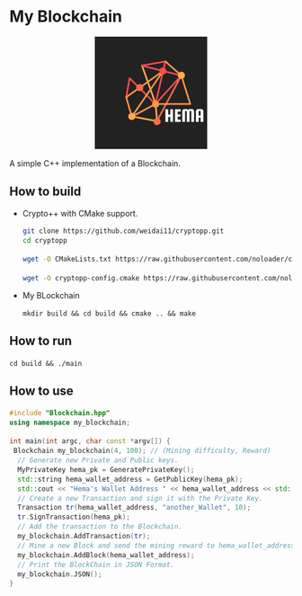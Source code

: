 # My Blockchain

<p align="center">
  <img width="200" height="200" src="logo.png">
</p>

A simple C++ implementation of a Blockchain.

## How to build

* Crypto++ with CMake support.
    ```bash
    git clone https://github.com/weidai11/cryptopp.git
    cd cryptopp

    wget -O CMakeLists.txt https://raw.githubusercontent.com/noloader/cryptopp-cmake/master/CMakeLists.txt

    wget -O cryptopp-config.cmake https://raw.githubusercontent.com/noloader/cryptopp-cmake/master/cryptopp-config.cmake
    ```
* My BLockchain
  
    `mkdir build && cd build && cmake .. && make`

## How to run

`cd build && ./main`

## How to use

```c++
#include "Blockchain.hpp"
using namespace my_blockchain;

int main(int argc, char const *argv[]) {
 Blockchain my_blockchain(4, 100); // (Mining difficulty, Reward)
  // Generate new Private and Public keys.
  MyPrivateKey hema_pk = GeneratePrivateKey();
  std::string hema_wallet_address = GetPublicKey(hema_pk);
  std::cout << "Hema's Wallet Address " << hema_wallet_address << std::endl;
  // Create a new Transaction and sign it with the Private Key.
  Transaction tr(hema_wallet_address, "another_Wallet", 10);
  tr.SignTransaction(hema_pk);
  // Add the transaction to the Blockchain.
  my_blockchain.AddTransaction(tr);
  // Mine a new Block and send the mining reward to hema_wallet_address
  my_blockchain.AddBlock(hema_wallet_address);
  // Print the BlockChain in JSON Format.
  my_blockchain.JSON();
}
```